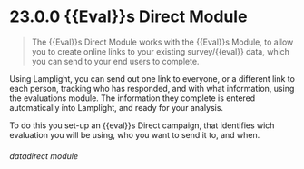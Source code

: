 # 23.0.0    {{Eval}}s Direct Module

> The {{Eval}}s Direct Module works with the {{Eval}}s Module, to allow you to create online links to your existing survey/{{eval}} data, which you can send to your end users to complete.  

Using Lamplight, you can send out one link to everyone, or a different link to each person, tracking who has responded, and with what information, using the evaluations module.  The information they complete is entered automatically into Lamplight, and ready for your analysis.

To do this you set-up an {{eval}}s Direct campaign, that identifies wich evaluation you will be using, who you want to send it to, and when.

###### datadirect module

